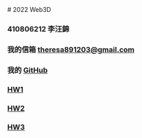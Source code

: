 <!DOCTYPE html>
<html>
<head>
	# 2022 Web3D
</head>

<body>

### 410806212 李汪錦
### 我的信箱 [theresa891203@gmail.com]
### 我的 [GitHub]
### [       HW1]
### [       HW2]
### [       HW3]

[theresa891203@gmail.com]:<mailto:theresa891203@gmail.com>
[GitHub]:<https://kingta1487.github.io/Web3D_hw/index.html>
[       HW1]:<HW1/hw1.html>
[       HW2]:<HW2/hw2.html>
[       HW3]:<HW3/hw3.html>

</body>

</html>